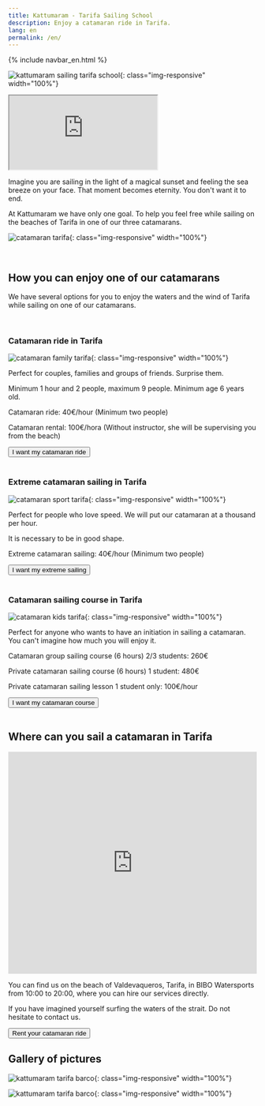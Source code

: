 ```yaml
---
title: Kattumaram - Tarifa Sailing School
description: Enjoy a catamaran ride in Tarifa.
lang: en
permalink: /en/
---
```

{% include navbar_en.html %}

![kattumaram sailing tarifa school](/assets/images/logo-2.png){: class="img-responsive" width="100%"}

<div class="video-container">
  <iframe class="embed-responsive-item" src="https://www.youtube.com/embed/bq_Iw0Wyqlg"></iframe>
</div>

Imagine you are sailing in the light of a magical sunset and feeling the sea breeze on your face. That moment becomes eternity. You don't want it to end.

At Kattumaram we have only one goal. To help you feel free while sailing on the beaches of Tarifa in one of our three catamarans.

![catamaran tarifa](/assets/images/boat.jpeg){: class="img-responsive" width="100%"}

<br>

## **How you can enjoy one of our catamarans**

We have several options for you to enjoy the waters and the wind of Tarifa while sailing on one of our catamarans.

<br>

### **Catamaran ride in Tarifa**

![catamaran family tarifa](/assets/images/boat_family.jpeg){: class="img-responsive" width="100%"}

Perfect for couples, families and groups of friends. Surprise them.

Minimum 1 hour and 2 people, maximum 9 people. Minimum age 6 years old.

Catamaran ride: 40€/hour (Minimum two people)

Catamaran rental: 100€/hora (Without instructor, she will be supervising you from the beach)

<a href="https://forms.gle/yTxbrQcy8sRcm7cw7">
  <button type="button" class="btn btn-dark">
    I want my catamaran ride
  </button>
</a>

<br>
<br>

### **Extreme catamaran sailing in Tarifa**

![catamaran sport tarifa](/assets/images/boat_sport.jpeg){: class="img-responsive" width="100%"}

Perfect for people who love speed. We will put our catamaran at a thousand per hour.

It is necessary to be in good shape.

Extreme catamaran sailing: 40€/hour (Minimum two people)

<a href="https://forms.gle/yTxbrQcy8sRcm7cw7">
  <button type="button" class="btn btn-dark">
    I want my extreme sailing
  </button>
</a>

<br>
<br>

### **Catamaran sailing course in Tarifa**

![catamaran kids tarifa](/assets/images/kids.jpeg){: class="img-responsive" width="100%"}

Perfect for anyone who wants to have an initiation in sailing a catamaran. You can't imagine how much you will enjoy it.

Catamaran group sailing course (6 hours) 2/3 students: 260€

Private catamaran sailing course (6 hours) 1 student: 480€

Private catamaran sailing lesson 1 student only: 100€/hour

<a href="https://forms.gle/yTxbrQcy8sRcm7cw7">
  <button type="button" class="btn btn-dark">
    I want my catamaran course
  </button>
</a>

<br>
<br>


## **Where can you sail a catamaran in Tarifa**

<iframe src="https://www.google.com/maps/embed?pb=!1m14!1m8!1m3!1d12900.255775060012!2d-5.6847073!3d36.0675444!3m2!1i1024!2i768!4f13.1!3m3!1m2!1s0x0%3A0x9de219abb6d0b29d!2sBIBO%20Watersports!5e0!3m2!1sen!2ses!4v1622299827335!5m2!1sen!2ses" width="100%" height="450" style="border:0;" allowfullscreen="" loading="lazy"></iframe>

You can find us on the beach of Valdevaqueros, Tarifa, in BIBO Watersports from 10:00 to 20:00, where you can hire our services directly. 

If you have imagined yourself surfing the waters of the strait. Do not hesitate to contact us.

<a href="https://socialmedia638083.typeform.com/to/YcuDK5zW">
  <button type="button" class="btn btn-dark">
    Rent your catamaran ride
  </button>
</a>

<br>

## **Gallery of pictures**

![kattumaram tarifa barco](/assets/images/team.jpeg){: class="img-responsive" width="100%"}

![kattumaram tarifa barco](/assets/images/team_boat.jpeg){: class="img-responsive" width="100%"}


<br>











    
  
